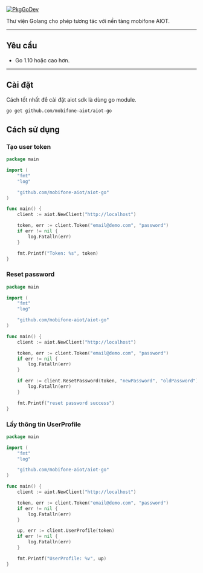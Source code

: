 

[![PkgGoDev](https://pkg.go.dev/badge/github.com/mobifone-aiot/aiot-go)](https://pkg.go.dev/github.com/mobifone-aiot/aiot-go)

Thư viện Golang cho phép tương tác với nền tảng mobifone AIOT. 

-------------------------
## Yêu cầu

- Go 1.10 hoặc cao hơn.

-------------------------
## Cài đặt
Cách tốt nhất để cài đặt aiot sdk là dùng go module. 

```bash
go get github.com/mobifone-aiot/aiot-go

```

## Cách sử dụng 

### Tạo user token
```go
package main

import (
	"fmt"
	"log"

	"github.com/mobifone-aiot/aiot-go"
)

func main() {
	client := aiot.NewClient("http://localhost")

	token, err := client.Token("email@demo.com", "password")
	if err != nil {
		log.Fatalln(err)
	}

	fmt.Printf("Token: %s", token)
}

```

### Reset password
```go
package main

import (
	"fmt"
	"log"

	"github.com/mobifone-aiot/aiot-go"
)

func main() {
	client := aiot.NewClient("http://localhost")

	token, err := client.Token("email@demo.com", "password")
	if err != nil {
		log.Fatalln(err)
	}

	if err := client.ResetPassword(token, "newPassword", "oldPassword"); err != nil {
		log.Fatalln(err)
	}

	fmt.Printf("reset password success")
}

```

### Lấy thông tin UserProfile
```go
package main

import (
	"fmt"
	"log"

	"github.com/mobifone-aiot/aiot-go"
)

func main() {
	client := aiot.NewClient("http://localhost")

	token, err := client.Token("email@demo.com", "password")
	if err != nil {
		log.Fatalln(err)
	}

	up, err := client.UserProfile(token)
	if err != nil {
		log.Fatalln(err)
	}

	fmt.Printf("UserProfile: %v", up)
}

```